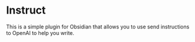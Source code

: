 # Instruct

This is a simple plugin for Obsidian that allows you to use send instructions to OpenAI to help you write.